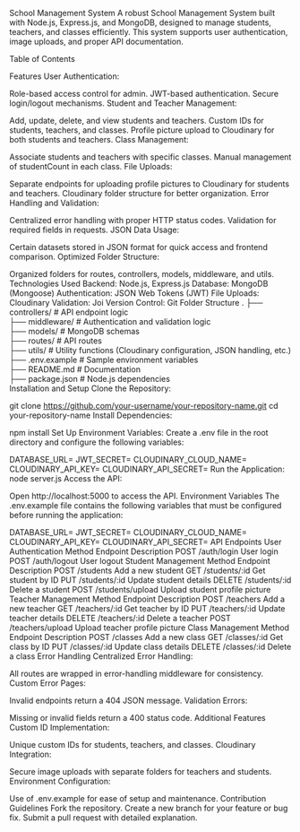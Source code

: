 School Management System
A robust School Management System built with Node.js, Express.js, and MongoDB, designed to manage students, teachers, and classes efficiently. This system supports user authentication, image uploads, and proper API documentation.

Table of Contents

Features
User Authentication:

Role-based access control for admin.
JWT-based authentication.
Secure login/logout mechanisms.
Student and Teacher Management:

Add, update, delete, and view students and teachers.
Custom IDs for students, teachers, and classes.
Profile picture upload to Cloudinary for both students and teachers.
Class Management:

Associate students and teachers with specific classes.
Manual management of studentCount in each class.
File Uploads:

Separate endpoints for uploading profile pictures to Cloudinary for students and teachers.
Cloudinary folder structure for better organization.
Error Handling and Validation:

Centralized error handling with proper HTTP status codes.
Validation for required fields in requests.
JSON Data Usage:

Certain datasets stored in JSON format for quick access and frontend comparison.
Optimized Folder Structure:

Organized folders for routes, controllers, models, middleware, and utils.
Technologies Used
Backend: Node.js, Express.js
Database: MongoDB (Mongoose)
Authentication: JSON Web Tokens (JWT)
File Uploads: Cloudinary
Validation: Joi
Version Control: Git
Folder Structure
.
├── controllers/         # API endpoint logic  
├── middleware/          # Authentication and validation logic  
├── models/              # MongoDB schemas  
├── routes/              # API routes  
├── utils/               # Utility functions (Cloudinary configuration, JSON handling, etc.)  
├── .env.example         # Sample environment variables  
├── README.md            # Documentation  
├── package.json         # Node.js dependencies  
Installation and Setup
Clone the Repository:

git clone https://github.com/your-username/your-repository-name.git
cd your-repository-name
Install Dependencies:

npm install
Set Up Environment Variables: Create a .env file in the root directory and configure the following variables:

DATABASE_URL=<Your MongoDB Connection String>
JWT_SECRET=<Your JWT Secret>
CLOUDINARY_CLOUD_NAME=<Your Cloudinary Cloud Name>
CLOUDINARY_API_KEY=<Your Cloudinary API Key>
CLOUDINARY_API_SECRET=<Your Cloudinary API Secret>
Run the Application:
node server.js
Access the API:

Open http://localhost:5000 to access the API.
Environment Variables
The .env.example file contains the following variables that must be configured before running the application:

DATABASE_URL=<MongoDB Connection String>
JWT_SECRET=<JWT Secret>
CLOUDINARY_CLOUD_NAME=<Cloudinary Cloud Name>
CLOUDINARY_API_KEY=<Cloudinary API Key>
CLOUDINARY_API_SECRET=<Cloudinary API Secret>
API Endpoints
User Authentication
Method	Endpoint	Description
POST	/auth/login	User login
POST	/auth/logout	User logout
Student Management
Method	Endpoint	Description
POST	/students	Add a new student
GET	/students/:id	Get student by ID
PUT	/students/:id	Update student details
DELETE	/students/:id	Delete a student
POST	/students/upload	Upload student profile picture
Teacher Management
Method	Endpoint	Description
POST	/teachers	Add a new teacher
GET	/teachers/:id	Get teacher by ID
PUT	/teachers/:id	Update teacher details
DELETE	/teachers/:id	Delete a teacher
POST	/teachers/upload	Upload teacher profile picture
Class Management
Method	Endpoint	Description
POST	/classes	Add a new class
GET	/classes/:id	Get class by ID
PUT	/classes/:id	Update class details
DELETE	/classes/:id	Delete a class
Error Handling
Centralized Error Handling:

All routes are wrapped in error-handling middleware for consistency.
Custom Error Pages:

Invalid endpoints return a 404 JSON message.
Validation Errors:

Missing or invalid fields return a 400 status code.
Additional Features
Custom ID Implementation:

Unique custom IDs for students, teachers, and classes.
Cloudinary Integration:

Secure image uploads with separate folders for teachers and students.
Environment Configuration:

Use of .env.example for ease of setup and maintenance.
Contribution Guidelines
Fork the repository.
Create a new branch for your feature or bug fix.
Submit a pull request with detailed explanation.
